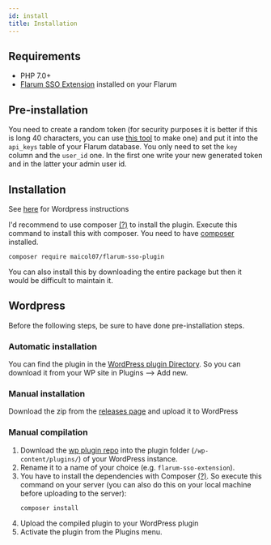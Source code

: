 ```yaml
---
id: install
title: Installation
---
```


## Requirements
- PHP 7.0+
- [Flarum SSO Extension](https://github.com/maicol07/flarum-ext-sso) installed on your Flarum

## Pre-installation

You need to create a random token (for security purposes it is better if
this is long 40 characters, you can use
[this tool](https://onlinerandomtools.com/generate-random-string) to
make one) and put it into the `api_keys` table of your Flarum database.
You only need to set the `key` column and the `user_id` one. In the
first one write your new generated token and in the latter your admin
user id.

## Installation
See [here](#wordpress) for Wordpress instructions

I'd recommend to use composer [(?)](https://github.com/delight-im/Knowledge/blob/master/Composer%20(PHP).md) to install the plugin.
Execute this command to install this with composer. You need to have [composer](https://getcomposer.org) installed.
```
composer require maicol07/flarum-sso-plugin
```
You can also install this by downloading the entire package but then it would be difficult to maintain it.

## Wordpress
Before the following steps, be sure to have done pre-installation steps.
### Automatic installation
You can find the plugin in the
[WordPress plugin Directory](https://it.wordpress.org/plugins/sso-flarum/).
So you can download it from your WP site in Plugins --> Add new.

### Manual installation
Download the zip from the
[releases page](https://github.com/maicol07/flarum_sso_wp_plugin/releases)
and upload it to WordPress

### Manual compilation
1. Download the
   [wp plugin repo](https://github.com/maicol07/flarum_sso_wp_plugin)
   into the plugin folder (`/wp-content/plugins/`) of your WordPress
   instance.
2. Rename it to a name of your choice (e.g. `flarum-sso-extension`).
3. You have to install the dependencies with Composer
   [(?)](https://github.com/delight-im/Knowledge/blob/master/Composer%20(PHP).md).
   So execute this command on your server (you can also do this on your
   local machine before uploading to the server):
    ```
    composer install
    ```
4. Upload the compiled plugin to your WordPress plugin
5. Activate the plugin from the Plugins menu.
